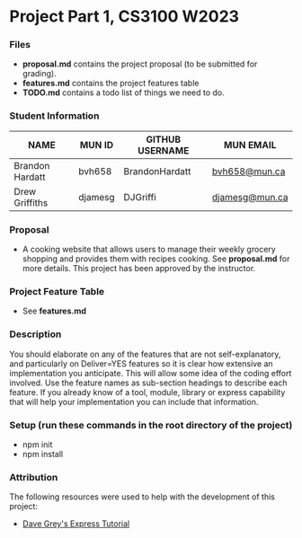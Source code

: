 # Project Part 1, CS3100 W2023

### Files
- **proposal.md** contains the project proposal (to be submitted for grading).
- **features.md** contains the project features table 
- **TODO.md** contains a todo list of things we need to do.  

### Student Information
|      NAME     |MUN ID | GITHUB USERNAME |   MUN EMAIL  |
|---------------|-------|-----------------|--------------|
|Brandon Hardatt|bvh658 |BrandonHardatt   |bvh658@mun.ca |
|Drew Griffiths |djamesg|DJGriffi         |djamesg@mun.ca|

### Proposal  
- A cooking website that allows users to manage their weekly grocery shopping and provides them with recipes cooking.
See **proposal.md** for more details.
This project has been approved by the instructor.
### Project Feature Table
- See **features.md** 

### Description

You should elaborate on any of the features that are not self-explanatory, and particularly on Deliver=YES features so it is clear how extensive an implementation you anticipate. This will allow some idea of the coding effort involved. Use the feature names as sub-section headings to describe each feature. If you already know of a tool, module, library or express capability that will help your implementation you can include that information.

### Setup (run these commands in the root directory of the project)
- npm init 
- npm install

### Attribution
The following resources were used to help with the development of this project:
- [Dave Grey's Express Tutorial](https://www.youtube.com/watch?v=JZXQ455OT3A&list=PL0Zuz27SZ-6PFkIxaJ6Xx_X46avTM1aYw&index=1)